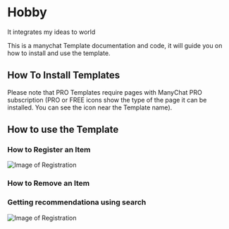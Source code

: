 # Hobby
It integrates my ideas to world

This is a manychat Template documentation and code, it will guide you on how to install and use the template.


## How To Install Templates

Please note that PRO Templates require pages with ManyChat PRO subscription (PRO or FREE icons show the type of the page it can be installed. You can see the icon near the Template name).

## How to use the Template

### How to Register an Item
![Image of Registration](https://codechito.github.io/hobby/assets/img1.png)
### How to Remove an Item
### Getting recommendationa using search
![Image of Registration](https://codechito.github.io/hobby/assets/img3.png)
